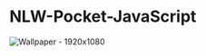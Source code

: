 # NLW-Pocket-JavaScript


![Wallpaper - 1920x1080](https://github.com/user-attachments/assets/a579df08-2f48-4f1f-aaf8-e1ac17d018fc)
